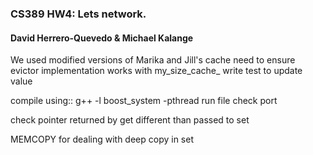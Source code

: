 ### CS389 HW4: Lets network.

#### David Herrero-Quevedo & Michael Kalange

We used modified versions of Marika and Jill's cache
need to ensure evictor implementation works with my_size_cache_
write test to update value

compile using:: g++ <filename> -l boost_system -pthread
run file
check port 

check pointer returned by get different than passed to set

MEMCOPY for dealing with deep copy in set